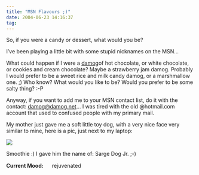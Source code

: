```yaml
---
title: "MSN Flavours ;)"
date: 2004-06-23 14:16:37
tag: 
---
```

<p>So, if you were a candy or dessert, what would you be?

I&#8217;ve been playing a little bit with some stupid nicknames on the MSN&#8230;

What could happen if I were a <a href="mailto:damog@damog.net">damog</a>of hot chocolate, or white chocolate, or cookies and cream chocolate? Maybe a strawberry jam damog. Probably I would prefer to be a sweet rice and milk candy damog, or a marshmallow one. ;) Who know? What would you like to be? Would you prefer to be some salty thing? :-P

Anyway, if you want to add me to your MSN contact list, do it with the contact: damog@damog.net&#8230; I was tired with the old @hotmail.com account that used to confused people with my primary mail.

My mother just gave me a soft little toy dog, with a very nice face very similar to mine, here is a pic, just next to my laptop:

</p>
<a href="http://damog.net/images/sarge-dog.png"><img src="http://www.damog.net/images/sarge-dog-thumb.png"/></a><p>

Smoothie :) I gave him the name of: Sarge Dog Jr. ;-)
</p>
<strong>Current Mood:</strong> <img width="15" height="15" src="http://stat.livejournal.com/img/mood/growf/smileys/smile.gif"/> rejuvenated
